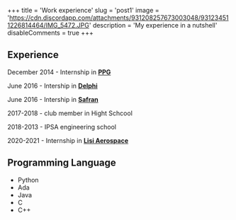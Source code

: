 +++
title = 'Work experience'
slug = 'post1'
image = 'https://cdn.discordapp.com/attachments/931208257673003048/931234511226814464/IMG_5472.JPG'
description = 'My experience in a nutshell'
disableComments = true
+++

## Experience

December 2014 - Internship in **[PPG](https://fr.ppgrefinish.com)**

June 2016     - Intership  in **[Delphi](https://www.delphiautoparts.com)** 


June 2016     - Intership  in **[Safran](https://www.safran-group.com)** 


2017-2018     - club member in Hight Schcool

2018-2013     - IPSA engineering school

2020-2021     - Internship in  **[Lisi Aerospace](https://www.lisi-aerospace.com)**


## Programming Language

- Python
- Ada
- Java
- C
- C++
